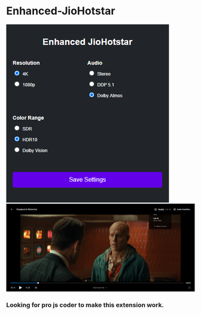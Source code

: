 # Enhanced-JioHotstar

![Menu Image](https://raw.githubusercontent.com/ApeDevOne/Enhanced-JioHotstar/main/src/images/menu.PNG)
![4K](https://raw.githubusercontent.com/ApeDevOne/Enhanced-JioHotstar/main/src/images/4khdr2.png)

### Looking for pro js coder to make this extension work.
